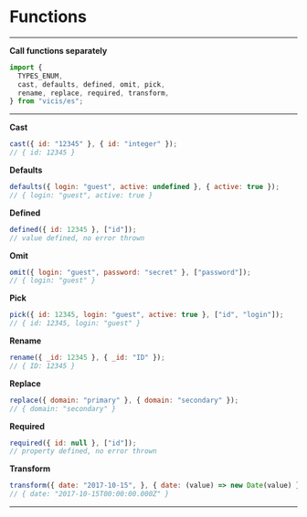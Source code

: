 # Functions

----------

**Call functions separately**

```js
import {
  TYPES_ENUM,
  cast, defaults, defined, omit, pick,
  rename, replace, required, transform,
} from "vicis/es";
```

----------

**Cast**

```js
cast({ id: "12345" }, { id: "integer" });
// { id: 12345 }
```

**Defaults**

```js
defaults({ login: "guest", active: undefined }, { active: true });
// { login: "guest", active: true }
```

**Defined**

```js
defined({ id: 12345 }, ["id"]);
// value defined, no error thrown
```

**Omit**

```js
omit({ login: "guest", password: "secret" }, ["password"]);
// { login: "guest" }
```

**Pick**

```js
pick({ id: 12345, login: "guest", active: true }, ["id", "login"]);
// { id: 12345, login: "guest" }
```

**Rename**

```js
rename({ _id: 12345 }, { _id: "ID" });
// { ID: 12345 }
```

**Replace**

```js
replace({ domain: "primary" }, { domain: "secondary" });
// { domain: "secondary" }
```

**Required**

```js
required({ id: null }, ["id"]);
// property defined, no error thrown
```

**Transform**

```js
transform({ date: "2017-10-15", }, { date: (value) => new Date(value) });
// { date: "2017-10-15T00:00:00.000Z" }
```

----------
